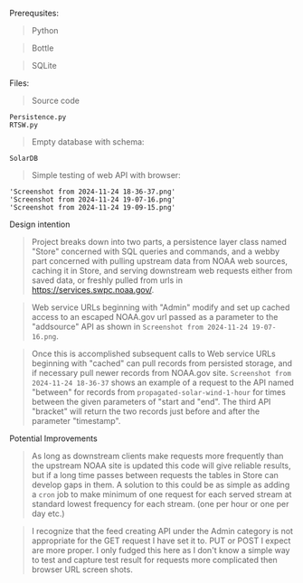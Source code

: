 Prerequsites:

> Python

> Bottle

> SQLite

Files:

> Source code
```
Persistence.py
RTSW.py
```

> Empty database with schema:

```
SolarDB
```

> Simple testing of web API with browser:
```
'Screenshot from 2024-11-24 18-36-37.png'
'Screenshot from 2024-11-24 19-07-16.png'
'Screenshot from 2024-11-24 19-09-15.png'
````

Design intention 

> Project breaks down into two parts, a persistence layer class named "Store" concerned with SQL queries and commands, and a webby part concerned with pulling upstream data from NOAA web sources, caching it in Store, and serving downstream web requests either from saved data, or freshly pulled from urls in https://services.swpc.noaa.gov/. 

> Web service URLs beginning with "Admin" modify and set up cached access to an escaped NOAA.gov url passed as a parameter to the "addsource" API as shown in `Screenshot from 2024-11-24 19-07-16.png`.

> Once this is accomplished subsequent calls to Web service URLs beginning with "cached" can pull records from persisted storage, and if necessary pull newer records from NOAA.gov site. `Screenshot from 2024-11-24 18-36-37` shows an example of a request to the API named "between" for records from `propagated-solar-wind-1-hour` for times between the given parameters of "start and "end". The third API "bracket" will return the two records just before and after the parameter "timestamp".


Potential Improvements

> As long as downstream clients make requests more frequently than the upstream NOAA site is updated this code will give reliable results, but if a long time passes between requests the tables in Store can develop gaps in them.  A solution to this could be as simple as adding a `cron` job to make minimum of one request for each served stream at standard lowest frequency for each stream. (one per hour or one per day etc.)

> I recognize that the feed creating API under the Admin category is not appropriate for the GET request I have set it to.  PUT or POST I expect are more proper. I only fudged this here as I don't know a simple way to test and capture test result for requests more complicated then browser URL screen shots.

